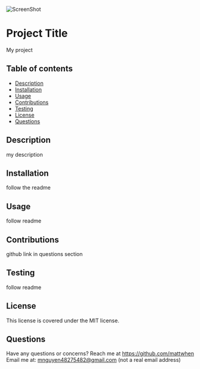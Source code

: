 ![ScreenShot](https://img.shields.io/badge/License-MIT-blue)
# Project Title
My project <br>
## Table of contents <br>
* [Description](#description)
* [Installation](#installation)
* [Usage](#usage)
* [Contributions](#contributions)
* [Testing](#testing)
* [License](#license)
* [Questions](#questions)
## Description 
my description <br>
## Installation 
follow the readme <br>
## Usage  
follow readme <br>
## Contributions
github link in questions section <br>
## Testing 
follow readme <br>
## License
This license is covered under the MIT license. <br>
## Questions
Have any questions or concerns? Reach me at https://github.com/mattwhen
Email me at: mnguyen48275482@gmail.com (not a real email address)